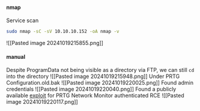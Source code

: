 #### nmap

Service scan
```bash
sudo nmap -sC -sV 10.10.10.152 -oA nmap -v
```
![[Pasted image 20241019215855.png]]

#### manual

Despite ProgramData not being visible as a directory via FTP, we can still `cd` into the directory
![[Pasted image 20241019215948.png]]
Under PRTG Configuration.old.bak
![[Pasted image 20241019220025.png]]
Found admin credentials
![[Pasted image 20241019220040.png]]
Found a publicly available [exploit](https://www.exploit-db.com/exploits/46527) for PRTG Network Monitor authenticated RCE
![[Pasted image 20241019220117.png]]


